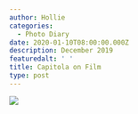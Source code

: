 ```yaml
---
author: Hollie
categories:
  - Photo Diary
date: 2020-01-10T08:00:00.000Z
description: December 2019
featuredalt: ' '
title: Capitola on Film
type: post
---
```

![](/img/capitola-photo-blog-1-.png)
